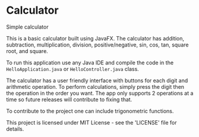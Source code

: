 # Calculator
Simple calculator

This is a basic calculator built using JavaFX. The calculator has addition, subtraction, multiplication, division, positive/negative, sin, cos, tan, square root,
and square.

To run this application use any Java IDE and compile the code in the `HelloApplication.java` or `HelloController.java` class. 

The calculator has a user friendly interface with buttons for each digit and arithmetic operation. To perform calculations, simply press the digit then the operation
in the order you want. The app only supports 2 operations at a time so future releases will contribute to fixing that.

To contribute to the project one can include trigonometric functions. 

This project is licensed under MIT License - see the 'LICENSE' file for details.
